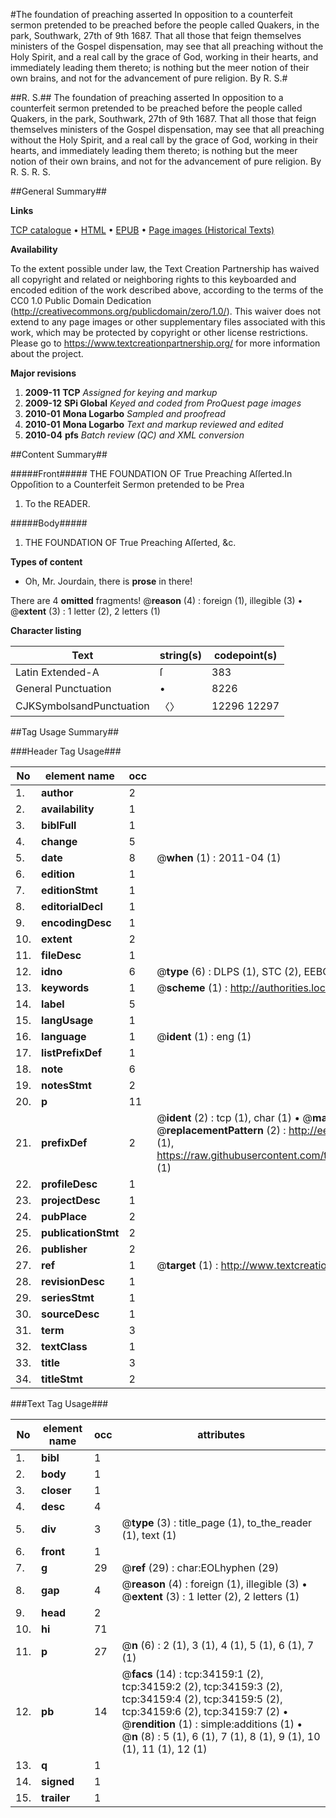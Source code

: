 #The foundation of preaching asserted In opposition to a counterfeit sermon pretended to be preached before the people called Quakers, in the park, Southwark, 27th of 9th 1687. That all those that feign themselves ministers of the Gospel dispensation, may see that all preaching without the Holy Spirit, and a real call by the grace of God, working in their hearts, and immediately leading them thereto; is nothing but the meer notion of their own brains, and not for the advancement of pure religion. By R. S.#

##R. S.##
The foundation of preaching asserted In opposition to a counterfeit sermon pretended to be preached before the people called Quakers, in the park, Southwark, 27th of 9th 1687. That all those that feign themselves ministers of the Gospel dispensation, may see that all preaching without the Holy Spirit, and a real call by the grace of God, working in their hearts, and immediately leading them thereto; is nothing but the meer notion of their own brains, and not for the advancement of pure religion. By R. S.
R. S.

##General Summary##

**Links**

[TCP catalogue](http://www.ota.ox.ac.uk/tcp/)  • 
[HTML](http://tei.it.ox.ac.uk/tcp/Texts-HTML/free/A60/A60515.html)  • 
[EPUB](http://tei.it.ox.ac.uk/tcp/Texts-EPUB/free/A60/A60515.epub) • 
[Page images (Historical Texts)](https://historicaltexts.jisc.ac.uk/eebo-99829716e)

**Availability**

To the extent possible under law, the Text Creation Partnership has waived all copyright and related or neighboring rights to this keyboarded and encoded edition of the work described above, according to the terms of the CC0 1.0 Public Domain Dedication (http://creativecommons.org/publicdomain/zero/1.0/). This waiver does not extend to any page images or other supplementary files associated with this work, which may be protected by copyright or other license restrictions. Please go to https://www.textcreationpartnership.org/ for more information about the project.

**Major revisions**

1. __2009-11__ __TCP__ *Assigned for keying and markup*
1. __2009-12__ __SPi Global__ *Keyed and coded from ProQuest page images*
1. __2010-01__ __Mona Logarbo__ *Sampled and proofread*
1. __2010-01__ __Mona Logarbo__ *Text and markup reviewed and edited*
1. __2010-04__ __pfs__ *Batch review (QC) and XML conversion*

##Content Summary##

#####Front#####
THE FOUNDATION OF True Preaching Aſſerted.In Oppoſition to a Counterfeit Sermon pretended to be Prea
1. To the READER.

#####Body#####

1. THE FOUNDATION OF True Preaching Aſſerted, &c.

**Types of content**

  * Oh, Mr. Jourdain, there is **prose** in there!

There are 4 **omitted** fragments! 
 @__reason__ (4) : foreign (1), illegible (3)  •  @__extent__ (3) : 1 letter (2), 2 letters (1)

**Character listing**


|Text|string(s)|codepoint(s)|
|---|---|---|
|Latin Extended-A|ſ|383|
|General Punctuation|•|8226|
|CJKSymbolsandPunctuation|〈〉|12296 12297|

##Tag Usage Summary##

###Header Tag Usage###

|No|element name|occ|attributes|
|---|---|---|---|
|1.|__author__|2||
|2.|__availability__|1||
|3.|__biblFull__|1||
|4.|__change__|5||
|5.|__date__|8| @__when__ (1) : 2011-04 (1)|
|6.|__edition__|1||
|7.|__editionStmt__|1||
|8.|__editorialDecl__|1||
|9.|__encodingDesc__|1||
|10.|__extent__|2||
|11.|__fileDesc__|1||
|12.|__idno__|6| @__type__ (6) : DLPS (1), STC (2), EEBO-CITATION (1), PROQUEST (1), VID (1)|
|13.|__keywords__|1| @__scheme__ (1) : http://authorities.loc.gov/ (1)|
|14.|__label__|5||
|15.|__langUsage__|1||
|16.|__language__|1| @__ident__ (1) : eng (1)|
|17.|__listPrefixDef__|1||
|18.|__note__|6||
|19.|__notesStmt__|2||
|20.|__p__|11||
|21.|__prefixDef__|2| @__ident__ (2) : tcp (1), char (1)  •  @__matchPattern__ (2) : ([0-9\-]+):([0-9IVX]+) (1), (.+) (1)  •  @__replacementPattern__ (2) : http://eebo.chadwyck.com/downloadtiff?vid=$1&page=$2 (1), https://raw.githubusercontent.com/textcreationpartnership/Texts/master/tcpchars.xml#$1 (1)|
|22.|__profileDesc__|1||
|23.|__projectDesc__|1||
|24.|__pubPlace__|2||
|25.|__publicationStmt__|2||
|26.|__publisher__|2||
|27.|__ref__|1| @__target__ (1) : http://www.textcreationpartnership.org/docs/. (1)|
|28.|__revisionDesc__|1||
|29.|__seriesStmt__|1||
|30.|__sourceDesc__|1||
|31.|__term__|3||
|32.|__textClass__|1||
|33.|__title__|3||
|34.|__titleStmt__|2||


###Text Tag Usage###

|No|element name|occ|attributes|
|---|---|---|---|
|1.|__bibl__|1||
|2.|__body__|1||
|3.|__closer__|1||
|4.|__desc__|4||
|5.|__div__|3| @__type__ (3) : title_page (1), to_the_reader (1), text (1)|
|6.|__front__|1||
|7.|__g__|29| @__ref__ (29) : char:EOLhyphen (29)|
|8.|__gap__|4| @__reason__ (4) : foreign (1), illegible (3)  •  @__extent__ (3) : 1 letter (2), 2 letters (1)|
|9.|__head__|2||
|10.|__hi__|71||
|11.|__p__|27| @__n__ (6) : 2 (1), 3 (1), 4 (1), 5 (1), 6 (1), 7 (1)|
|12.|__pb__|14| @__facs__ (14) : tcp:34159:1 (2), tcp:34159:2 (2), tcp:34159:3 (2), tcp:34159:4 (2), tcp:34159:5 (2), tcp:34159:6 (2), tcp:34159:7 (2)  •  @__rendition__ (1) : simple:additions (1)  •  @__n__ (8) : 5 (1), 6 (1), 7 (1), 8 (1), 9 (1), 10 (1), 11 (1), 12 (1)|
|13.|__q__|1||
|14.|__signed__|1||
|15.|__trailer__|1||
